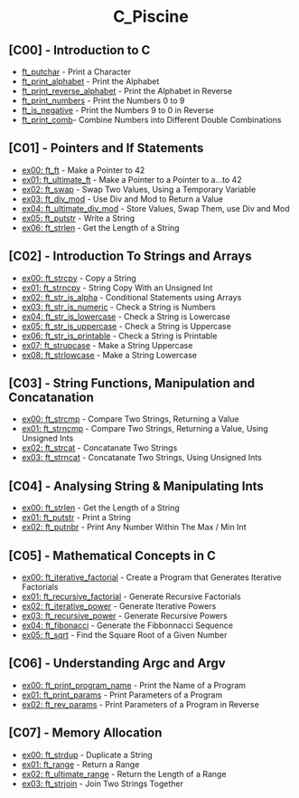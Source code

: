 <div align="center">

# C_Piscine

</div>

## [C00] - Introduction to C

- [ft_putchar](https://github.com/#) - Print a Character
- [ft_print_alphabet](https://github.com/#) - Print the Alphabet
- [ft_print_reverse_alphabet](https://github.com/#) - Print the Alphabet in Reverse
- [ft_print_numbers](https://github.com/#) - Print the Numbers 0 to 9
- [ft_is_negative](https://github.com/#) - Print the Numbers 9 to 0 in Reverse
- [ft_print_comb](https://github.com/#)- Combine Numbers into Different Double Combinations

## [C01] - Pointers and If Statements

- [ex00: ft_ft](https://github.com/#) - Make a Pointer to 42
- [ex01: ft_ultimate_ft](https://github.com/#) - Make a Pointer to a Pointer to a...to 42
- [ex02: ft_swap](https://github.com/#) - Swap Two Values, Using a Temporary Variable
- [ex03: ft_div_mod](https://github.com/#) - Use Div and Mod to Return a Value
- [ex04: ft_ultimate_div_mod](https://github.com/#) - Store Values, Swap Them, use Div and Mod
- [ex05: ft_putstr](https://github.com/#) - Write a String
- [ex06: ft_strlen](https://github.com/#) - Get the Length of a String

## [C02] - Introduction To Strings and Arrays

- [ex00: ft_strcpy](https://github.com/#) 				- Copy a String
- [ex01: ft_strncpy](https://github.com/#) 				- String Copy With an Unsigned Int
- [ex02: ft_str_is_alpha](https://github.com/#) 		- Conditional Statements using Arrays
- [ex03: ft_str_is_numeric](https://github.com/#) 		- Check a String is Numbers
- [ex04: ft_str_is_lowercase](https://github.com/#) 	- Check a String is Lowercase
- [ex05: ft_str_is_uppercase](https://github.com/#) 	- Check a String is Uppercase
- [ex06: ft_str_is_printable](https://github.com/#) 	- Check a String is Printable
- [ex07: ft_strupcase](https://github.com/#)			 - Make a String Uppercase
- [ex08: ft_strlowcase](https://github.com/#) 			- Make a String Lowercase

## [C03] - String Functions, Manipulation and Concatanation

- [ex00: ft_strcmp](https://github.com/#)				- Compare Two Strings, Returning a Value
- [ex01: ft_strncmp](https://github.com/#) 				- Compare Two Strings, Returning a Value, Using Unsigned Ints
- [ex02: ft_strcat](https://github.com/#) 				- Concatanate Two Strings
- [ex03: ft_strncat](https://github.com/#) 				- Concatanate Two Strings, Using Unsigned Ints

## [C04] - Analysing String & Manipulating Ints

- [ex00: ft_strlen](https://github.com/#) 				- Get the Length of a String
- [ex01: ft_putstr](https://github.com/#) 				- Print a String
- [ex02: ft_putnbr](https://github.com/#) 				- Print Any Number Within The Max / Min Int

## [C05] - Mathematical Concepts in C

- [ex00: ft_iterative_factorial](https://github.com/#)	- Create a Program that Generates Iterative Factorials
- [ex01: ft_recursive_factorial](https://github.com/#) 	- Generate Recursive Factorials
- [ex02: ft_iterative_power](https://github.com/#) 		- Generate Iterative Powers
- [ex03: ft_recursive_power](https://github.com/#) 		- Generate Recursive Powers
- [ex04: ft_fibonacci](https://github.com/#) 			- Generate the Fibbonnacci Sequence
- [ex05: ft_sqrt](https://github.com/#) 				- Find the Square Root of a Given Number

## [C06] - Understanding Argc and Argv

- [ex00: ft_print_program_name](https://github.com/#)	- Print the Name of a Program
- [ex01: ft_print_params](https://github.com/#) 		- Print Parameters of a Program
- [ex02: ft_rev_params](https://github.com/#) 			- Print Parameters of a Program in Reverse

## [C07] - Memory Allocation

- [ex00: ft_strdup](https://github.com/#)				- Duplicate a String
- [ex01: ft_range](https://github.com/#) 				- Return a Range
- [ex02: ft_ultimate_range](https://github.com/#) 		- Return the Length of a Range
- [ex03: ft_strjoin](https://github.com/#) 				- Join Two Strings Together
